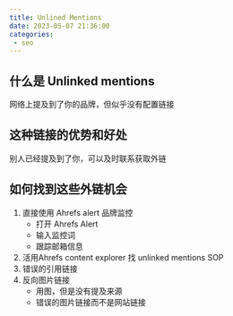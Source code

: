 ```yaml
---
title: Unlined Mentions
date: 2023-05-07 21:36:00
categories:
 - seo
---
```


## 什么是 Unlinked mentions

网络上提及到了你的品牌，但似乎没有配置链接

## 这种链接的优势和好处

别人已经提及到了你，可以及时联系获取外链

## 如何找到这些外链机会

1. 直接使用 Ahrefs alert 品牌监控
    * 打开 Ahrefs Alert
    * 输入监控词
    * 跟踪邮箱信息
2. 活用Ahrefs content explorer 找 unlinked mentions  SOP
3. 错误的引用链接
4. 反向图片链接 
    * 用图，但是没有提及来源
    * 错误的图片链接而不是网站链接